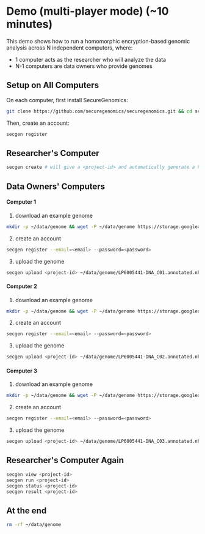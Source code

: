 # Demo (multi-player mode) (~10 minutes)

This demo shows how to run a homomorphic encryption-based genomic analysis across N independent computers, where:
- 1 computer acts as the researcher who will analyze the data
- N-1 computers are data owners who provide genomes


## Setup on All Computers
On each computer, first install SecureGenomics:
```bash
git clone https://github.com/securegenomics/securegenomics.git && cd securegenomics && bash setup.sh
```
Then, create an account:
```bash
secgen register
```

## Researcher's Computer
```bash
secgen create # will give a <project-id> and automatically generate a key pair and upload its public part to the server
```

## Data Owners' Computers
#### Computer 1

1. download an example genome
```bash
mkdir -p ~/data/genome && wget -P ~/data/genome https://storage.googleapis.com/genomics-public-data/simons-genome-diversity-project/vcf/LP6005441-DNA_C01.annotated.nh2.variants.vcf.gz && gunzip ~/data/genome/LP6005441-DNA_C01.annotated.nh2.variants.vcf.gz
```
2. create an account
```bash
secgen register --email=<email> --password=<password>
```
3. upload the genome
```bash
secgen upload <project-id> ~/data/genome/LP6005441-DNA_C01.annotated.nh2.variants.vcf
```
#### Computer 2

1. download an example genome
```bash
mkdir -p ~/data/genome && wget -P ~/data/genome https://storage.googleapis.com/genomics-public-data/simons-genome-diversity-project/vcf/LP6005441-DNA_C02.annotated.nh2.variants.vcf.gz && gunzip ~/data/genome/LP6005441-DNA_C02.annotated.nh2.variants.vcf.gz
```
2. create an account
```bash
secgen register --email=<email> --password=<password>
```
3. upload the genome
```bash
secgen upload <project-id> ~/data/genome/LP6005441-DNA_C02.annotated.nh2.variants.vcf
```
#### Computer 3

1. download an example genome
```bash
mkdir -p ~/data/genome && wget -P ~/data/genome https://storage.googleapis.com/genomics-public-data/simons-genome-diversity-project/vcf/LP6005441-DNA_C03.annotated.nh2.variants.vcf.gz && gunzip ~/data/genome/LP6005441-DNA_C03.annotated.nh2.variants.vcf.gz
```
2. create an account
```bash
secgen register --email=<email> --password=<password>
```
3. upload the genome
```bash
secgen upload <project-id> ~/data/genome/LP6005441-DNA_C03.annotated.nh2.variants.vcf
```


## Researcher's Computer Again
```bash
secgen view <project-id>
secgen run <project-id>
secgen status <project-id>
secgen result <project-id>
```


## At the end
```bash
rm -rf ~/data/genome
```
